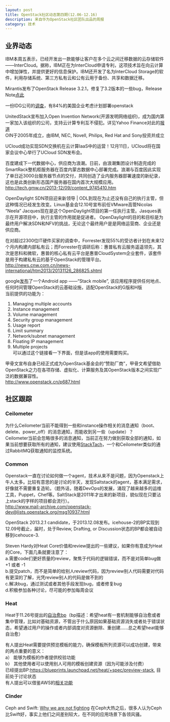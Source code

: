 ```yaml
---
layout: post
title: OpenStack社区动态第四期(12.06-12.16)
description: 来自华为OpenStack社区团队出品的周报
category: 技术
---
```


## 业界动态
IBM本周五表示，已经开发出一款能够让客户在多个云之间迁移数据的云存储软件——InterCloud。据称，IBM正在为InterCloud申请专利，这项技术旨在向云计算中增加弹性，并提供更好的信息保护。IBM还开发了名为InterCloud Storage的软件，利用存储系统、第三方私有云和公有云用于备份、共享和数据迁移。

Mirantis发布了OpenStack Release 3.2.1，修复了3.2版本的一些bug，Release Note[点此](http://docs.mirantis.com/fuel/fuel-3.2.1/pdf/Mirantis-OpenStack-3.2.1-RelNotes.pdf)

一份IDG公司的[调查](http://www.idgconnect.com/view_abstract/16509/openstack-the-platform-choice-cloud)，有84%的美国企业考虑计划部署openstack

UnitedStack宣布加入Open Invention Network(开源发明网络组织)，成为国内第一家加入该组织的公司，支持云计算专利互不侵犯。详见Yahoo Finance对此的[报道](http://finance.yahoo.com/news/unitedstack-joins-open-invention-network-140000257.html;_ylt=ArKUrg4m.m.WugQ3kPK29erQtDMD;_ylu=X3oDMTBsOWZnNDlhBGNvbG8DYWM0BHBvcwMxBHNlYwNzcg--)  
OIN于2005年成立，由IBM, NEC, Novell, Philips, Red Hat and Sony投资并成立

UCloud成功实现SDN交换机在云计算IaaS中的运营！12月11日，UCloud将在国家会议中心举行了UCloud SDN发布会。

百度建成下一代数据中心，供应商为浪潮。日前，由浪潮集团设计制造完成的SmartRack整机柜服务器在百度内蒙古数据中心部署完成。浪潮与百度因此实现了单日近3000台服务器节点的交付，共同创造了业内服务器部署速度的新纪录，这也是此类创新形态国产服务器在国内首次大规模应用。  
<http://tech.gmw.cn/2013-12/09/content_9745410.htm>

OpenDaylight SDN项目迎来新领导 | ODL到现在为止还没有自己的执行主管，但这种情况已经发生改变。Linux基金会12.10号宣布前任VMware高管Nicolas “Neela” Jacques现在是这个OpenDaylight项目的第一任执行主管。Jasques表示在开源项目中，执行主管的作用就是促进者。 OpenDaylight的目的和目标是为最终用户解决SDN和NFV的挑战，无论这个最终用户是是网络运营商、企业还是供应商。

在对超过2300位IT硬件买家的调查中，Forrester发现55%的受访者计划在未来12个月内构建内部私有云；而Forrester在调研后称：惠普私有云服务遥遥领先，其次是思科和微软，惠普的核心私有云平台是惠普CloudSystem企业套件，该套件是用于构建私有云的基于OpenStack的管理平台。  
<http://news.cnw.com.cn/news-international/htm2013/20131126_286825.shtml>

google[发布](https://play.google.com/store/apps/details?id=com.n3infinity.stack_mobile)了一个Android app ——“Stack mobile”, 该应用程序提供任何地点、任何时间管理OpenStack的云基础设施，适配OpenStack的G版和H版  
  当前提供的功能为：  
  1. Managing multiple accounts  
  2. Instance management  
  3. Volume management  
  5. Security group management  
  6. Usage report  
  7. Limit summary  
  8. Network/subnet management  
  9. Floating IP management  
  10. Multiple projects  
可以通过这个链接看一下界面，但是该app的使用需要购买。

甲骨文宣布自身已经正式成为OpenStack基金会的“赞助厂商”，甲骨文希望借助OpenStack之力在各项存储、虚拟化、计算服务及其OpenStack版本之间实现广泛的数据兼容性。  
<http://www.openstack.cn/p687.html>

## 社区跟踪

### Ceilometer
为什么Ceilometer当前不能得到一些和instance操作相关的消息通知（boot、delete、power_off）的消息通知，而能收到另一些（update）？  
Ceilometer当前会忽略很多的消息通知，当前正在努力做到获取全部的通知，如果当前想要获取所有的通知，建议使用[StackTach](https://github.com/rackerlabs/stacktach)，一个和Ceilometer类似的通过RabbitMQ获取通知的监控系统。

### Common
Openstack一直在讨论如何做一个agent，技术从来不是问题，因为Openstack上牛人太多。比较有意思的是讨论的半天，发现Saltstack的agent，基本满足需求，好像就不需要重复造轮。（题外话，随着DevOps的发展，涌现了越来越多的运维工具，Puppet，Chef等。SaltStack是2011年才出来的新项目，貌似现在只要沾上stack的字样的项目都会流行）。  
<http://www.mail-archive.com/openstack-dev@lists.openstack.org/msg10937.html>

OpenStack 2013.2.1 candidate，于2013.12.08发布。icehouse-2的BP实现到12.09号截止，届时，处于Review, Drafting, or Discussion状态的BP都会被自动移到icehouce-3.

Steven Hardy对Heat Core价值和review提出的一些建议，如果你有意成为Heat的Core，下面几条就要注意了：  
  a.需要code们更好质量的review，聚焦于代码的逻辑错误，而不是对简单bug做+1 或者 -1  
  b.提交patch，而不是简单的给别人review代码，因为review别人代码需要对代码有更深的了解，光凭review别人的代码是做不到的  
  c.解决bug，通过测试或者其他手段发现bug，或者修复bug  
  d.积极参加各种讨论，尽可能的参加每周会议   

### Heat
Heat于11.26号提出的[自治愈bp](https://blueprints.launchpad.net/heat/+spec/stack-convergen)（bp描述：希望heat有一套机制能够自治愈或者集中管理，比如对基础资源，不管出于什么原因如果基础资源消失或者处于错误状态，希望通过用户的操作或者内部调度对资源删除、重创建......总之希望heat能够自治愈）

有人提出Heat需要提供预览模板的能力，确保模板所列资源可以成功创建，带来的两点重要的意义：  
   a） 能够为模板的作者提供校验功能  
   b） 其他使用者可以使用别人可用的模板创建资源（因为可能涉及付费）  
   已经提出BP:<https://blueprints.launchpad.net/heat/+spec/preview-stack>, 目前处于讨论状态  
   有人提出可以借鉴AWS的[相关功能](http://docs.aws.amazon.com/AWSCloudFormation/latest/APIReference/API_EstimateTemplateCost.html)

### Cinder
Ceph and Swift: [Why we are not fighting](http://techs.enovance.com/6427/ceph-and-swift-why-we-are-not-fighting) 在Ceph大热之后，很多人认为Ceph比Swift好，事实上他们之间差别较大，在不同的应用场景下各领风骚。




